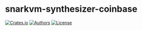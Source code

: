 # snarkvm-synthesizer-coinbase

[![Crates.io](https://img.shields.io/crates/v/snarkvm-synthesizer-coinbase.svg?color=neon)](https://crates.io/crates/snarkvm-synthesizer-coinbase)
[![Authors](https://img.shields.io/badge/authors-Aleo-orange.svg)](https://aleo.org)
[![License](https://img.shields.io/badge/License-Apache%202.0-blue.svg)](./LICENSE.md)
